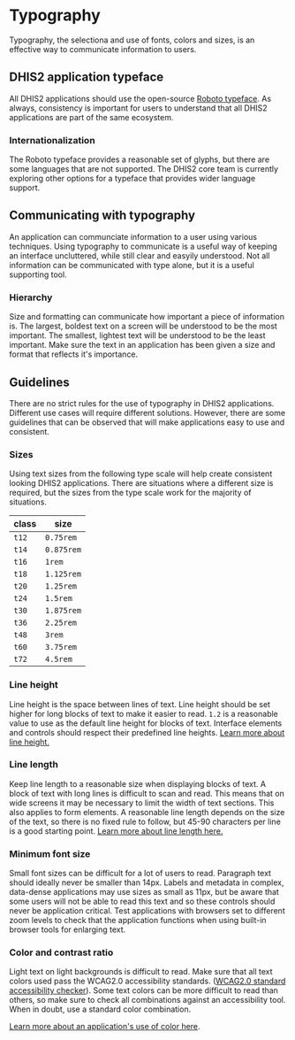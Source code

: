 # Typography

Typography, the selectiona and use of fonts, colors and sizes, is an effective way to communicate information to users.

## DHIS2 application typeface

All DHIS2 applications should use the open-source [Roboto typeface](todo). As always, consistency is important for users to understand that all DHIS2 applications are part of the same ecosystem.

### Internationalization

The Roboto typeface provides a reasonable set of glyphs, but there are some languages that are not supported. The DHIS2 core team is currently exploring other options for a typeface that provides wider language support.

## Communicating with typography

An application can communciate information to a user using various techniques. Using typography to communicate is a useful way of keeping an interface uncluttered, while still clear and easyily understood. Not all information can be communicated with type alone, but it is a useful supporting tool.

### Hierarchy

Size and formatting can communicate how important a piece of information is. The largest, boldest text on a screen will be understood to be the most important. The smallest, lightest text will be understood to be the least important. Make sure the text in an application has been given a size and format that reflects it's importance.

## Guidelines

There are no strict rules for the use of typography in DHIS2 applications. Different use cases will require different solutions. However, there are some guidelines that can be observed that will make applications easy to use and consistent.

### Sizes

Using text sizes from the following type scale will help create consistent looking DHIS2 applications. There are situations where a different size is required, but the sizes from the type scale work for the majority of situations.

| class | size       |
| ----- | ---------- |
| `t12` | `0.75rem`  |
| `t14` | `0.875rem` |
| `t16` | `1rem`     |
| `t18` | `1.125rem` |
| `t20` | `1.25rem`  |
| `t24` | `1.5rem`   |
| `t30` | `1.875rem` |
| `t36` | `2.25rem`  |
| `t48` | `3rem`     |
| `t60` | `3.75rem`  |
| `t72` | `4.5rem`   |

### Line height

Line height is the space between lines of text. Line height should be set higher for long blocks of text to make it easier to read. `1.2` is a reasonable value to use as the default line height for blocks of text. Interface elements and controls should respect their predefined line heights. [Learn more about line height.](https://practicaltypography.com/line-spacing.html)

### Line length

Keep line length to a reasonable size when displaying blocks of text. A block of text with long lines is difficult to scan and read. This means that on wide screens it may be necessary to limit the width of text sections. This also applies to form elements. A reasonable line length depends on the size of the text, so there is no fixed rule to follow, but 45-90 characters per line is a good starting point. [Learn more about line length here.](https://practicaltypography.com/line-length.html)

### Minimum font size

Small font sizes can be difficult for a lot of users to read. Paragraph text should ideally never be smaller than 14px. Labels and metadata in complex, data-dense applications may use sizes as small as 11px, but be aware that some users will not be able to read this text and so these controls should never be application critical. Test applications with browsers set to different zoom levels to check that the application functions when using built-in browser tools for enlarging text.

### Color and contrast ratio

Light text on light backgrounds is difficult to read. Make sure that all text colors used pass the WCAG2.0 accessibility standards. ([WCAG2.0 standard accessibility checker](http://accessible-colors.com/)). Some text colors can be more difficult to read than others, so make sure to check all combinations against an accessibility tool. When in doubt, use a standard color combination.

[Learn more about an application's use of color here](color.md).
